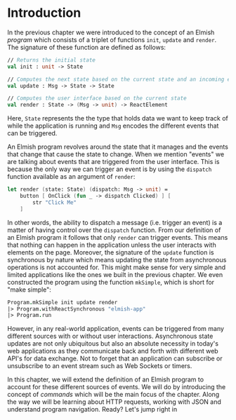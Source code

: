 # Introduction

In the previous chapter we were introduced to the concept of an Elmish *program* which consists of a triplet of functions `init`, `update` and `render`. The signature of these function are defined as follows:

```fsharp
// Returns the initial state
val init : unit -> State

// Computes the next state based on the current state and an incoming event (of type Msg)
val update : Msg -> State -> State

// Computes the user interface based on the current state
val render : State -> (Msg -> unit) -> ReactElement
```
Here, `State` represents the the type that holds data we want to keep track of while the application is running and `Msg` encodes the different events that can be triggered.

An Elmish program revolves around the state that it manages and the events that change that cause the state to change. When we mention "events" we are talking about events that are triggered from the user interface. This is because the only way we can trigger an event is by using the `dispatch` function available as an argument of `render`:
```fsharp
let render (state: State) (dispatch: Msg -> unit) =
    button [ OnClick (fun _ -> dispatch Clicked) ] [
        str "Click Me"
    ]
```
In other words, the ability to dispatch a message (i.e. trigger an event) is a matter of having control over the `dispatch` function. From our definition of an Elmish program it follows that only `render` can trigger events. This means that nothing can happen in the application unless the user interacts with elements on the page. Moreover, the signature of the `update` function is synchronous by nature which means updating the state from asynchronous operations is not accounted for. This might make sense for very simple and limited applications like the ones we built in the previous chapter. We even constructed the program using the function `mkSimple`, which is short for "make simple":
```fsharp
Program.mkSimple init update render
|> Program.withReactSynchronous "elmish-app"
|> Program.run
```
However, in any real-world application, events can be triggered from many different sources with or without user interactions. Asynchronous state updates are not only ubiquitous but also an absolute necessity in today's web applications as they communicate back and forth with different web API's for data exchange. Not to forget that an application can subscribe or unsubscribe to an event stream such as Web Sockets or timers.

In this chapter, we will extend the definition of an Elmish program to account for these different sources of events. We will do by introducing the concept of *commands* which will be the main focus of the chapter. Along the way we will be learning about HTTP requests, working with JSON and understand program navigation. Ready? Let's jump right in